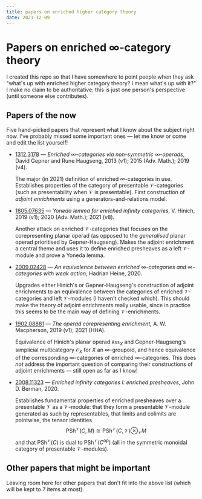 ```yaml
---
title: papers on enriched higher category theory
date: 2021-12-09
---
```


# Papers on enriched $\infty$-category theory

I created this repo so that I have somewhere to point people when they ask "what's up with enriched higher category theory? I mean what's up with it?" I make no claim to be authoritative: this is just one person's perspective (until someone else contributes).

## Papers of the now

Five hand-picked papers that represent what I know about the subject right now. I've probably missed some important ones &mdash; let me know or come and edit the list yourself!

- [1312.3178](https://arxiv.org/abs/1312.3178) &mdash; *Enriched ∞-categories via non-symmetric ∞-operads*, David Gepner and Rune Haugseng, 2013 (v1); 2015 (Adv. Math.); 2019 (v4).

  The major (in 2021) definition of enriched $\infty$-categories in use. Establishes properties of the category of presentable $\mathcal{V}$-categories (such as presentability when $\mathcal{V}$ is presentable). First construction of *adjoint enrichments* using a generators-and-relations model.

- [1805.07635](https://arxiv.org/abs/1805.07635) &mdash; *Yoneda lemma for enriched infinity categories*, V. Hinich, 2019 (v1); 2020 (Adv. Math.); 2021 (v8).

  Another attack on enriched $\mathcal{V}$-categories that focuses on the corepresenting planar operad (as opposed to the *generalised* planar operad prioritised by Gepner-Haugseng). Makes the adjoint enrichment a central theme and uses it to define enriched presheaves as a left $\mathcal{V}$-module and prove a Yoneda lemma.

- [2009.02428](https://arxiv.org/abs/2009.02428) &mdash; *An equivalence between enriched ∞-categories and ∞-categories with weak action*, Hadrian Heine, 2020.

  Upgrades either Hinich's or Gepner-Haugseng's construction of adjoint enrichments to an equivalence between the categories of enriched $\mathcal{V}$-categories and left $\mathcal{V}$-modules (I haven't checked which). This should make the theory of adjoint enrichments really usable, since in practice this seems to be the main way of defining $\mathcal{V}$-enrichments.

- [1902.08881](https://arxiv.org/abs/1902.08881) &mdash; *The operad corepresenting enrichment,* A. W. Macpherson, 2019 (v1); 2021 (HHA). 

  Equivalence of Hinich's planar operad $\mathtt{Ass}_X$ and Gepner-Haugseng's simplicial multicategory $\mathcal{O}_X$ for $X$ an $\infty$-groupoid, and hence equivalence of the corresponding $\infty$-categories of enriched $\infty$-categories. This does *not* address the important question of comparing their constructions of adjoint enrichments &mdash; still open as far as I know!

- [2008.11323](https://arxiv.org/abs/2008.11323) &mdash; *Enriched infinity categories I: enriched presheaves*, John D. Berman, 2020.

  Establishes fundamental properties of enriched presheaves over a presentable $\mathcal{V}$ as a $\mathcal{V}$-module: that they form a presentable $\mathcal{V}$-module generated as such by representables, that limits and colimits are pointwise, the tensor identities 
  $$
  \mathrm{PSh}^\mathcal{V}(C,M) \cong \mathrm{PSh}^\mathcal{V}(C,\mathcal{V})\otimes_\mathcal{V}M
  $$
  and that $\mathrm{PSh}^\mathcal{V}(C)$ is dual to $\mathrm{PSh}^\mathcal{V}(C^\mathrm{op})$ (all in the symmetric monoidal category of presentable $\mathcal{V}$-modules).

## Other papers that might be important

Leaving room here for other papers that don't fit into the above list (which will be kept to 7 items at most).
